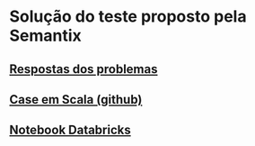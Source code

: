 # Solução do teste proposto pela Semantix

## [Respostas dos problemas](respostas.md)
## [Case em Scala (github)](teste.scala)
## [Notebook Databricks](https://databricks-prod-cloudfront.cloud.databricks.com/public/4027ec902e239c93eaaa8714f173bcfc/5522798005706053/2618432091235301/596744009780023/latest.html)
